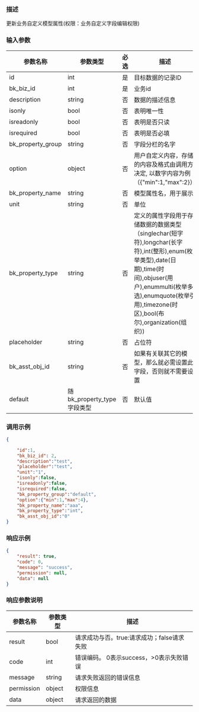 ### 描述

更新业务自定义模型属性(权限：业务自定义字段编辑权限)

### 输入参数

| 参数名称              | 参数类型                  | 必选 | 描述                                                                                                                                                                         |
|-------------------|-----------------------|----|----------------------------------------------------------------------------------------------------------------------------------------------------------------------------|
| id                | int                   | 是  | 目标数据的记录ID                                                                                                                                                                  |
| bk_biz_id         | int                   | 是  | 业务id                                                                                                                                                                       |
| description       | string                | 否  | 数据的描述信息                                                                                                                                                                    |
| isonly            | bool                  | 否  | 表明唯一性                                                                                                                                                                      |
| isreadonly        | bool                  | 否  | 表明是否只读                                                                                                                                                                     |
| isrequired        | bool                  | 否  | 表明是否必填                                                                                                                                                                     |
| bk_property_group | string                | 否  | 字段分栏的名字                                                                                                                                                                    |
| option            | object                | 否  | 用户自定义内容，存储的内容及格式由调用方决定, 以数字内容为例（{"min":1,"max":2}）                                                                                                                         |
| bk_property_name  | string                | 否  | 模型属性名，用于展示                                                                                                                                                                 |
| unit              | string                | 否  | 单位                                                                                                                                                                         |
| bk_property_type  | string                | 否  | 定义的属性字段用于存储数据的数据类型 （singlechar(短字符),longchar(长字符),int(整形),enum(枚举类型),date(日期),time(时间),objuser(用户),enummulti(枚举多选),enumquote(枚举引用),timezone(时区),bool(布尔),organization(组织)) |
| placeholder       | string                | 否  | 占位符                                                                                                                                                                        |
| bk_asst_obj_id    | string                | 否  | 如果有关联其它的模型，那么就必需设置此字段，否则就不需要设置                                                                                                                                             |
| default           | 随bk_property_type字段类型 | 否  | 默认值                                                                                                                                                                        |

### 调用示例

```json
{

    "id":1,
    "bk_biz_id": 2,
    "description":"test",
    "placeholder":"test",
    "unit":"1",
    "isonly":false,
    "isreadonly":false,
    "isrequired":false,
    "bk_property_group":"default",
    "option":{"min":1,"max":4},
    "bk_property_name":"aaa",
    "bk_property_type":"int",
    "bk_asst_obj_id":"0"
}
```

### 响应示例

```json
{
    "result": true,
    "code": 0,
    "message": "success",
    "permission": null,
    "data": null
}
```

### 响应参数说明

| 参数名称       | 参数类型   | 描述                         |
|------------|--------|----------------------------|
| result     | bool   | 请求成功与否。true:请求成功；false请求失败 |
| code       | int    | 错误编码。 0表示success，>0表示失败错误  |
| message    | string | 请求失败返回的错误信息                |
| permission | object | 权限信息                       |
| data       | object | 请求返回的数据                    |
